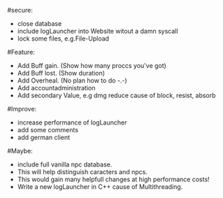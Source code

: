 #secure:
  - close database
  - include logLauncher into Website witout a damn syscall
  - lock some files, e.g.File-Upload

#Feature:
  - Add Buff gain. (Show how many proccs you've got)
  - Add Buff lost. (Show duration)
  - Add Overheal. (No plan how to do -.-)
  - Add accountadministration
  - Add secondary Value, e.g dmg reduce cause of block, resist, absorb


#Improve:
  - increase performance of logLauncher
  - add some comments
  - add german client




#Maybe:
  - include full vanilla npc database. 
  - This will help distinguish caracters and npcs. 
  - This would gain many helpfull changes at high performance costs!
  - Write a new logLauncher in C++ cause of Multithreading.
